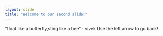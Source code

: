 ```yaml
---
layout: slide
title: "Welcome to our second slide!"
---
```

"float like a butterfly,sting like a bee" - vivek
Use the left arrow to go back!
